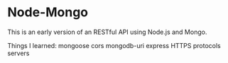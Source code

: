# Node-Mongo

This is an early version of an RESTful API using Node.js and Mongo.

Things I learned:
mongoose
cors
mongodb-uri
express
HTTPS protocols
servers
